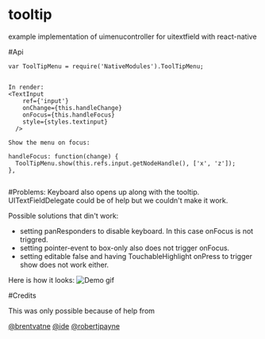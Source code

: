 # tooltip
example implementation of uimenucontroller for uitextfield with react-native

#Api

```
var ToolTipMenu = require('NativeModules').ToolTipMenu;


In render:
<TextInput
    ref={'input'}
    onChange={this.handleChange}
    onFocus={this.handleFocus}
    style={styles.textinput}
  />

Show the menu on focus:

handleFocus: function(change) {
  ToolTipMenu.show(this.refs.input.getNodeHandle(), ['x', 'z']);
},
  
```

#Problems:
Keyboard also opens up along with the tooltip. UITextFieldDelegate could be of help but we couldn't make it work.

Possible solutions that din't work:
 - setting panResponders to disable keyboard. In this case onFocus is not triggred.
 - setting pointer-event to box-only also does not trigger onFocus.
 - setting editable false and having TouchableHighlight onPress to trigger show does not work either.

Here is how it looks:
![Demo gif](https://github.com/chirag04/tooltip/blob/master/screenshot.png)


#Credits

This was only possible because of help from
 
 [@brentvatne](https://github.com/brentvatne)
 [@ide](https://github.com/ide)
 [@robertjpayne](https://github.com/robertjpayne)
